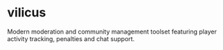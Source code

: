 # vilicus
Modern moderation and community management toolset featuring player activity tracking, penalties and chat support.
